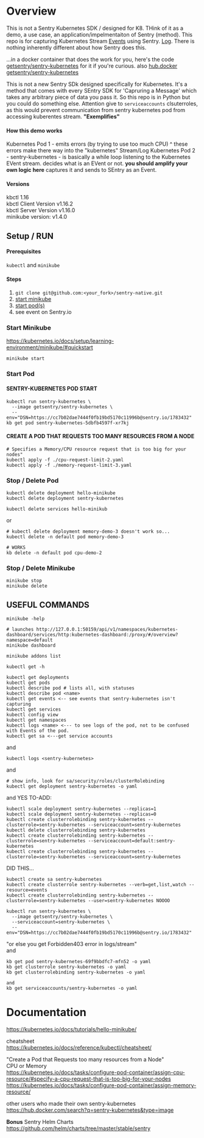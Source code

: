 # Overview  
This is not a Sentry Kubernetes SDK / designed for K8. THink of it as a demo, a use case, an application/impelmentaiton of Sentry (method).
This repo is for capturing Kubernetes Stream [Events](https://www.bluematador.com/blog/kubernetes-events-explained) using Sentry. [Log](https://kubernetes.io/docs/concepts/cluster-administration/logging/). There is nothing inherently different about how Sentry does this.  

...in a docker container that does the work for you, here's the code [getsentry/sentry-kubernetes](https://github.com/getsentry/sentry-kubernetes) for it if you're curious. also [hub.docker getsentry/sentry-kubernetes](https://hub.docker.com/r/getsentry/sentry-kubernetes)

This is not a new Sentry SDk designed specifically for Kubernetes.
It's a method that comes with every SEntry SDK for 'Capruring a Message' which takes any arbitrary piece of data you pass it. So this repo is in Python but you could do something else.
Attention give to `serviceaccounts` clsuterroles, as this would prevent communication from sentry kubernetes pod from accessing kuberentes stream.
**"Exemplifies"**

#### How this demo works
Kubernetes Pod 1 - emits errors (by trying to use too much CPU)
^ these errors make there way into the "kubernetes" Stream/Log
Kubernetes Pod 2 - sentry-kubernetes - is basically a while loop listening to the Kubernetes EVent stream.
decides what is an EVent or not. **you should amplify your own logic here**
captures it and sends to SEntry as an Event.


#### Versions
kbctl 1.16  
kbctl Client Version v1.16.2  
kbctl Server Version v1.16.0  
minikube version: v1.4.0  


## Setup / RUN
#### Prerequisites
`kubectl` and `minikube`  

#### Steps
1. `git clone git@github.com:<your_fork>/sentry-native.git`
2. [start minikube](#start-minikube)
3. [start pod(s)](#start-pod)
4. see event on Sentry.io

### Start Minikube
https://kubernetes.io/docs/setup/learning-environment/minikube/#quickstart  
```
minikube start
```

### Start Pod

#### SENTRY-KUBERNETES POD START
```
kubectl run sentry-kubernetes \
  --image getsentry/sentry-kubernetes \
  --env="DSN=https://cc7b02dae7444f0fb19bd5170c11996b@sentry.io/1783432"
kb get pod sentry-kubernetes-5dbfb4597f-xr7kj
```
#### CREATE A POD THAT REQUESTS TOO MANY RESOURCES FROM A NODE
```
# Specifies a Memory/CPU resource request that is too big for your nodes"  
kubectl apply -f ./cpu-request-limit-2.yaml
kubectl apply -f ./memory-request-limit-3.yaml
```

### Stop / Delete Pod
```
kubectl delete deployment hello-minikube
kubectl delete deployment sentry-kubernetes

kubectl delete services hello-minikub
```
or
```
# kubectl delete deployment memory-demo-3 doesn't work so...
kubectl delete -n default pod memory-demo-3

# WORKS
kb delete -n default pod cpu-demo-2
```

### Stop / Delete Minikube
```
minikube stop
minikube delete
```

## USEFUL COMMANDS
`minikube -help`

```
# launches http://127.0.0.1:50159/api/v1/namespaces/kubernetes-dashboard/services/http:kubernetes-dashboard:/proxy/#/overview?namespace=default
minikube dashboard

minikube addons list
```
`kubectl get -h`
```
kubectl get deployments
kubectl get pods
kubectl describe pod # lists all, with statuses
kubectl describe pod <name>
kubectl get events <-- see events that sentry-kubernetes isn't capturing
kubectl get services
kubectl config view
kubectl get namespaces
kubectl logs <name> <--- to see logs of the pod, not to be confused with Events of the pod.
kubectl get sa <---get service accounts
```
and
```
kubectl logs <sentry-kubernetes>
```
and
```
# show info, look for sa/security/roles/clusterRolebinding
kubectl get deployment sentry-kubernetes -o yaml  
```
and
YES TO-ADD:  
```
kubectl scale deployment sentry-kubernetes --replicas=1
kubectl scale deployment sentry-kubernetes --replicas=0
kubectl create clusterrolebinding sentry-kubernetes --clusterrole=sentry-kubernetes --serviceaccount=sentry-kubernetes
kubectl delete clusterrolebinding sentry-kubernetes
kubectl create clusterrolebinding sentry-kubernetes --clusterrole=sentry-kubernetes --serviceaccount=default:sentry-kubernetes
kubectl create clusterrolebinding sentry-kubernetes --clusterrole=sentry-kubernetes --serviceaccount=sentry-kubernetes
```

DID THIS...
```
kubectl create sa sentry-kubernetes
kubectl create clusterrole sentry-kubernetes --verb=get,list,watch --resource=events
kubectl create clusterrolebinding sentry-kubernetes --clusterrole=sentry-kubernetes --user=sentry-kubernetes NOOOO

kubectl run sentry-kubernetes \
  --image getsentry/sentry-kubernetes \
  --serviceaccount=sentry-kubernetes \
  --env="DSN=https://cc7b02dae7444f0fb19bd5170c11996b@sentry.io/1783432"
```

"or else you get Forbidden403 error in logs/stream"  
and
```
kb get pod sentry-kubernetes-69f9bbdfc7-mfn52 -o yaml
kb get clusterrole sentry-kubernetes -o yaml
kb get clusterrolebinding sentry-kubernetes -o yaml

and
kb get serviceaccounts/sentry-kubernetes -o yaml
```


# Documentation 
https://kubernetes.io/docs/tutorials/hello-minikube/

cheatsheet  
https://kubernetes.io/docs/reference/kubectl/cheatsheet/  

"Create a Pod that Requests too many resources from a Node"  
CPU or Memory  
https://kubernetes.io/docs/tasks/configure-pod-container/assign-cpu-resource/#specify-a-cpu-request-that-is-too-big-for-your-nodes  
https://kubernetes.io/docs/tasks/configure-pod-container/assign-memory-resource/  

other users who made their own sentry-kubernetes  
https://hub.docker.com/search?q=sentry-kubernetes&type=image

**Bonus** Sentry Helm Charts  
https://github.com/helm/charts/tree/master/stable/sentry